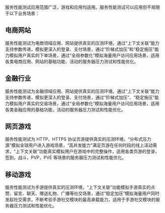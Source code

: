 服务性能测试应用范围广泛，游戏和应用均适用。服务性能测试可以应用但不局限于以下业务场景：

## 电商网站
服务性能测试为电商领域应用、网站提供真实的压测环境，通过“上下文关联”能力支持参数传递，模拟更深入的登录、支付场景，通过“阶梯式加压”和“稳定施压”能力模拟用户真实的下单场景，通过“全局参数化”模拟海量用户访问应用场景，适用各类电商应用、网站的基础功能、活动的服务器压力测试和性能优化。

## 金融行业
服务性能测试为金融领域应用、网站提供真实的压测环境，通过“上下文关联”能力支持参数传递，模拟更深入的登录、支付场景，通过“阶梯式加压”、“稳定施压”能力模拟用户真实的交易场景，通过“全局参数化”模拟海量用户访问应用场景，适用各类金融应用的基础功能，活动的服务器压力测试和性能优化。

## 网页游戏
服务性能测试为 HTTP、HTTPS 协议页游提供真实的压测环境，“分布式压力源”模拟全球用户进入游戏场景，“高并发能力”满足页游在任何时段的线上活动需求，“上下文关联”功能真实模拟用户在游戏中的完整操作，适用各类页游的登录，签到，战斗，PVP，PVE 等场景的服务器压力测试和性能优化。

## 移动游戏
服务性能测试为手游提供真实的压测环境，“上下文关联”功能模拟手游真实的点赞、留言、聊天、赠送礼物、广播等社交场景，通过“稳定加压”模拟海量用户同时发起社交需求，不断考验手游社交模块的最高承载能力，适用于手游社交模块的服务器压力测试和性能优化。

